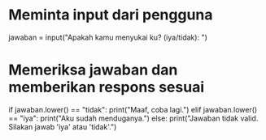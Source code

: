 # Meminta input dari pengguna
jawaban = input("Apakah kamu menyukai ku? (iya/tidak): ")

# Memeriksa jawaban dan memberikan respons sesuai
if jawaban.lower() == "tidak":
    print("Maaf, coba lagi.")
elif jawaban.lower() == "iya":
    print("Aku sudah menduganya.")
else:
    print("Jawaban tidak valid. Silakan jawab 'iya' atau 'tidak'.")
